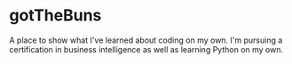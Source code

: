 # gotTheBuns
A place to show what I've learned about coding on my own.
I'm pursuing a certification in business intelligence as well as learning Python on my own.

